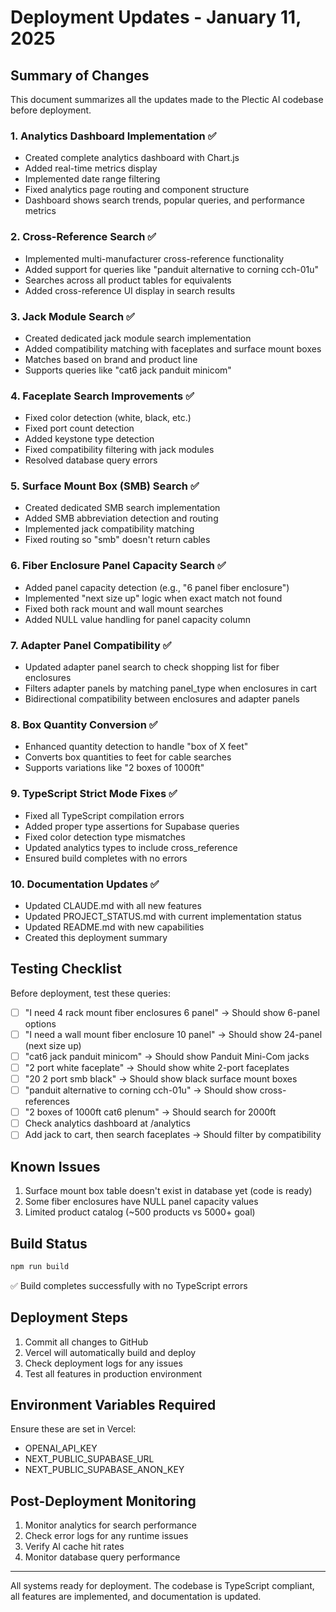 # Deployment Updates - January 11, 2025

## Summary of Changes

This document summarizes all the updates made to the Plectic AI codebase before deployment.

### 1. Analytics Dashboard Implementation ✅
- Created complete analytics dashboard with Chart.js
- Added real-time metrics display
- Implemented date range filtering
- Fixed analytics page routing and component structure
- Dashboard shows search trends, popular queries, and performance metrics

### 2. Cross-Reference Search ✅
- Implemented multi-manufacturer cross-reference functionality
- Added support for queries like "panduit alternative to corning cch-01u"
- Searches across all product tables for equivalents
- Added cross-reference UI display in search results

### 3. Jack Module Search ✅
- Created dedicated jack module search implementation
- Added compatibility matching with faceplates and surface mount boxes
- Matches based on brand and product line
- Supports queries like "cat6 jack panduit minicom"

### 4. Faceplate Search Improvements ✅
- Fixed color detection (white, black, etc.)
- Fixed port count detection
- Added keystone type detection
- Fixed compatibility filtering with jack modules
- Resolved database query errors

### 5. Surface Mount Box (SMB) Search ✅
- Created dedicated SMB search implementation
- Added SMB abbreviation detection and routing
- Implemented jack compatibility matching
- Fixed routing so "smb" doesn't return cables

### 6. Fiber Enclosure Panel Capacity Search ✅
- Added panel capacity detection (e.g., "6 panel fiber enclosure")
- Implemented "next size up" logic when exact match not found
- Fixed both rack mount and wall mount searches
- Added NULL value handling for panel capacity column

### 7. Adapter Panel Compatibility ✅
- Updated adapter panel search to check shopping list for fiber enclosures
- Filters adapter panels by matching panel_type when enclosures in cart
- Bidirectional compatibility between enclosures and adapter panels

### 8. Box Quantity Conversion ✅
- Enhanced quantity detection to handle "box of X feet"
- Converts box quantities to feet for cable searches
- Supports variations like "2 boxes of 1000ft"

### 9. TypeScript Strict Mode Fixes ✅
- Fixed all TypeScript compilation errors
- Added proper type assertions for Supabase queries
- Fixed color detection type mismatches
- Updated analytics types to include cross_reference
- Ensured build completes with no errors

### 10. Documentation Updates ✅
- Updated CLAUDE.md with all new features
- Updated PROJECT_STATUS.md with current implementation status
- Updated README.md with new capabilities
- Created this deployment summary

## Testing Checklist

Before deployment, test these queries:
- [ ] "I need 4 rack mount fiber enclosures 6 panel" → Should show 6-panel options
- [ ] "I need a wall mount fiber enclosure 10 panel" → Should show 24-panel (next size up)
- [ ] "cat6 jack panduit minicom" → Should show Panduit Mini-Com jacks
- [ ] "2 port white faceplate" → Should show white 2-port faceplates
- [ ] "20 2 port smb black" → Should show black surface mount boxes
- [ ] "panduit alternative to corning cch-01u" → Should show cross-references
- [ ] "2 boxes of 1000ft cat6 plenum" → Should search for 2000ft
- [ ] Check analytics dashboard at /analytics
- [ ] Add jack to cart, then search faceplates → Should filter by compatibility

## Known Issues

1. Surface mount box table doesn't exist in database yet (code is ready)
2. Some fiber enclosures have NULL panel capacity values
3. Limited product catalog (~500 products vs 5000+ goal)

## Build Status

```bash
npm run build
```
✅ Build completes successfully with no TypeScript errors

## Deployment Steps

1. Commit all changes to GitHub
2. Vercel will automatically build and deploy
3. Check deployment logs for any issues
4. Test all features in production environment

## Environment Variables Required

Ensure these are set in Vercel:
- OPENAI_API_KEY
- NEXT_PUBLIC_SUPABASE_URL
- NEXT_PUBLIC_SUPABASE_ANON_KEY

## Post-Deployment Monitoring

1. Monitor analytics for search performance
2. Check error logs for any runtime issues
3. Verify AI cache hit rates
4. Monitor database query performance

---

All systems ready for deployment. The codebase is TypeScript compliant, all features are implemented, and documentation is updated.